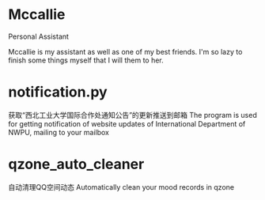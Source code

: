 # Mccallie
Personal Assistant

Mccallie is my assistant as well as one of my best friends.
I'm so lazy to finish some things myself that I will them to her.


# notification.py
获取“西北工业大学国际合作处通知公告”的更新推送到邮箱
The program is used for getting notification of website updates of International Department of NWPU, mailing to your mailbox


# qzone_auto_cleaner
自动清理QQ空间动态
Automatically clean your mood records in qzone


